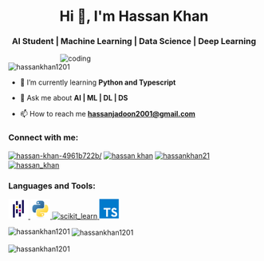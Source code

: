 <h1 align="center">Hi 👋, I'm Hassan Khan</h1>
<h3 align="center">AI Student | Machine Learning | Data Science | Deep Learning</h3>


<img align="right" alt="coding" width="400" src="https://camo.githubusercontent.com/cae12fddd9d6982901d82580bdf321d81fb299141098ca1c2d4891870827bf17/68747470733a2f2f6d69726f2e6d656469756d2e636f6d2f6d61782f313336302f302a37513379765349765f7430696f4a2d5a2e676966">

<p align="left"> <img src="https://komarev.com/ghpvc/?username=hassankhan1201&label=Profile%20views&color=0e75b6&style=flat" alt="hassankhan1201" /> </p>

- 🌱 I’m currently learning **Python and Typescript**

- 💬 Ask me about **AI | ML | DL | DS**

- 📫 How to reach me **hassanjadoon2001@gmail.com**

<h3 align="left">Connect with me:</h3>
<p align="left">
<a href="https://linkedin.com/in/hassan-khan-4961b722b/" target="blank"><img align="center" src="https://raw.githubusercontent.com/rahuldkjain/github-profile-readme-generator/master/src/images/icons/Social/linked-in-alt.svg" alt="hassan-khan-4961b722b/" height="30" width="40" /></a>
<a href="https://stackoverflow.com/users/hassan khan" target="blank"><img align="center" src="https://raw.githubusercontent.com/rahuldkjain/github-profile-readme-generator/master/src/images/icons/Social/stack-overflow.svg" alt="hassan khan" height="30" width="40" /></a>
<a href="https://kaggle.com/hassankhan21" target="blank"><img align="center" src="https://raw.githubusercontent.com/rahuldkjain/github-profile-readme-generator/master/src/images/icons/Social/kaggle.svg" alt="hassankhan21" height="30" width="40" /></a>
<a href="https://www.leetcode.com/hassan_khan" target="blank"><img align="center" src="https://raw.githubusercontent.com/rahuldkjain/github-profile-readme-generator/master/src/images/icons/Social/leet-code.svg" alt="hassan_khan" height="30" width="40" /></a>
</p>

<h3 align="left">Languages and Tools:</h3>
<p align="left"> <a href="https://pandas.pydata.org/" target="_blank" rel="noreferrer"> <img src="https://raw.githubusercontent.com/devicons/devicon/2ae2a900d2f041da66e950e4d48052658d850630/icons/pandas/pandas-original.svg" alt="pandas" width="40" height="40"/> </a> <a href="https://www.python.org" target="_blank" rel="noreferrer"> <img src="https://raw.githubusercontent.com/devicons/devicon/master/icons/python/python-original.svg" alt="python" width="40" height="40"/> </a> <a href="https://scikit-learn.org/" target="_blank" rel="noreferrer"> <img src="https://upload.wikimedia.org/wikipedia/commons/0/05/Scikit_learn_logo_small.svg" alt="scikit_learn" width="40" height="40"/> </a> <a href="https://www.typescriptlang.org/" target="_blank" rel="noreferrer"> <img src="https://raw.githubusercontent.com/devicons/devicon/master/icons/typescript/typescript-original.svg" alt="typescript" width="40" height="40"/> </a> </p>

<p><img align="left" src="https://github-readme-stats.vercel.app/api/top-langs?username=hassankhan1201&show_icons=true&locale=en&layout=compact" alt="hassankhan1201" /></p>

<p>&nbsp;<img align="center" src="https://github-readme-stats.vercel.app/api?username=hassankhan1201&show_icons=true&locale=en" alt="hassankhan1201" /></p>

<p><img align="center" src="https://github-readme-streak-stats.herokuapp.com/?user=hassankhan1201&" alt="hassankhan1201" /></p>
